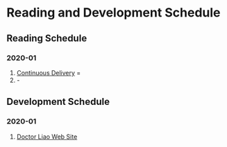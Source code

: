 # Reading and Development Schedule

## Reading Schedule

### 2020-01

1. [Continuous Delivery]() = []()
1. []() - []()

## Development Schedule

### 2020-01

1. [Doctor Liao Web Site]()
